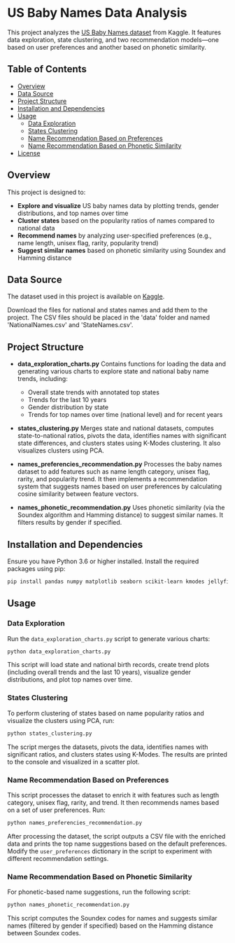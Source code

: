 # US Baby Names Data Analysis

This project analyzes the [US Baby Names dataset](https://www.kaggle.com/datasets/kaggle/us-baby-names/data) from Kaggle. It features data exploration, state clustering, and two recommendation models—one based on user preferences and another based on phonetic similarity.

## Table of Contents

- [Overview](#overview)
- [Data Source](#data-source)
- [Project Structure](#project-structure)
- [Installation and Dependencies](#installation-and-dependencies)
- [Usage](#usage)
  - [Data Exploration](#data-exploration)
  - [States Clustering](#states-clustering)
  - [Name Recommendation Based on Preferences](#name-recommendation-based-on-preferences)
  - [Name Recommendation Based on Phonetic Similarity](#name-recommendation-based-on-phonetic-similarity)
- [License](#license)

## Overview

This project is designed to:
- **Explore and visualize** US baby names data by plotting trends, gender distributions, and top names over time
- **Cluster states** based on the popularity ratios of names compared to national data
- **Recommend names** by analyzing user-specified preferences (e.g., name length, unisex flag, rarity, popularity trend)
- **Suggest similar names** based on phonetic similarity using Soundex and Hamming distance

## Data Source

The dataset used in this project is available on [Kaggle](https://www.kaggle.com/datasets/kaggle/us-baby-names/data).

Download the files for national and states names and add them to the project. The CSV files should be placed in the 'data' folder and named 'NationalNames.csv' and 'StateNames.csv'.

## Project Structure

- **data_exploration_charts.py**
  Contains functions for loading the data and generating various charts to explore state and national baby name trends, including:
  - Overall state trends with annotated top states
  - Trends for the last 10 years
  - Gender distribution by state
  - Trends for top names over time (national level) and for recent years

- **states_clustering.py**
  Merges state and national datasets, computes state-to-national ratios, pivots the data, identifies names with significant state differences, and clusters states using K-Modes clustering. It also visualizes clusters using PCA.

- **names_preferencies_recommendation.py**
  Processes the baby names dataset to add features such as name length category, unisex flag, rarity, and popularity trend. It then implements a recommendation system that suggests names based on user preferences by calculating cosine similarity between feature vectors.

- **names_phonetic_recommendation.py**
  Uses phonetic similarity (via the Soundex algorithm and Hamming distance) to suggest similar names. It filters results by gender if specified.

## Installation and Dependencies

Ensure you have Python 3.6 or higher installed. Install the required packages using pip:

```bash
pip install pandas numpy matplotlib seaborn scikit-learn kmodes jellyfish
```

## Usage

### Data Exploration

Run the `data_exploration_charts.py` script to generate various charts:

```bash
python data_exploration_charts.py
```

This script will load state and national birth records, create trend plots (including overall trends and the last 10 years), visualize gender distributions, and plot top names over time.

### States Clustering

To perform clustering of states based on name popularity ratios and visualize the clusters using PCA, run:

```bash
python states_clustering.py
```

The script merges the datasets, pivots the data, identifies names with significant ratios, and clusters states using K-Modes. The results are printed to the console and visualized in a scatter plot.

### Name Recommendation Based on Preferences

This script processes the dataset to enrich it with features such as length category, unisex flag, rarity, and trend. It then recommends names based on a set of user preferences. Run:

```bash
python names_preferencies_recommendation.py
```

After processing the dataset, the script outputs a CSV file with the enriched data and prints the top name suggestions based on the default preferences. Modify the `user_preferences` dictionary in the script to experiment with different recommendation settings.

### Name Recommendation Based on Phonetic Similarity

For phonetic-based name suggestions, run the following script:

```bash
python names_phonetic_recommendation.py
```

This script computes the Soundex codes for names and suggests similar names (filtered by gender if specified) based on the Hamming distance between Soundex codes.
